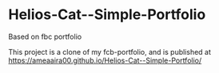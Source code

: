 # Helios-Cat--Simple-Portfolio
Based on fbc portfolio

This project is a clone of my fcb-portfolio, and is published at https://ameaaira00.github.io/Helios-Cat--Simple-Portfolio/
